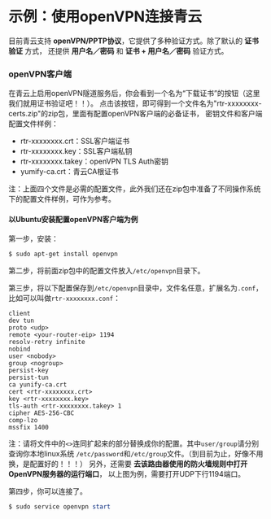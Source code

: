 示例：使用openVPN连接青云
=================================
目前青云支持 **openVPN/PPTP协议**，它提供了多种验证方式。除了默认的 **证书验证** 方式，
还提供 **用户名／密码** 和 **证书 + 用户名／密码** 验证方式。

### openVPN客户端
在青云上启用openVPN隧道服务后，你会看到一个名为“下载证书”的按钮（这里我们就用证书验证吧！！）。
点击该按钮，即可得到一个文件名为"rtr-xxxxxxxx-certs.zip"的zip包，里面有配置openVPN客户端的必备证书，
密钥文件和客户端配置文件样例：
+ rtr-xxxxxxxx.crt：SSL客户端证书
+ rtr-xxxxxxxx.key：SSL客户端私钥
+ rtr-xxxxxxxx.takey：openVPN TLS Auth密钥
+ yumify-ca.crt：青云CA根证书

注：上面四个文件是必需的配置文件，此外我们还在zip包中准备了不同操作系统下的配置文件样例，可作为参考。
#### 以Ubuntu安装配置openVPN客户端为例
第一步，安装：
```powershell
$ sudo apt-get install openvpn
```
第二步，将前面zip包中的配置文件放入`/etc/openvpn`目录下。

第三步，将以下配置保存到`/etc/openvpn`目录中，文件名任意，扩展名为`.conf`，比如可以叫做`rtr-xxxxxxxx.conf`：
```
client
dev tun
proto <udp>
remote <your-router-eip> 1194
resolv-retry infinite
nobind
user <nobody>
group <nogroup>
persist-key
persist-tun
ca yunify-ca.crt
cert <rtr-xxxxxxxx.crt>
key <rtr-xxxxxxxx.key>
tls-auth <rtr-xxxxxxxx.takey> 1
cipher AES-256-CBC
comp-lzo
mssfix 1400
```
注：请将文件中的`<>`连同扩起来的部分替换成你的配置。其中`user/group`请分别查询你本地linux系统
`/etc/password`和`/etc/group`文件。（到目前为止，好像不用换，是配置好的！！！）
另外，还需要 **去该路由器使用的防火墙规则中打开OpenVPN服务器的运行端口**， 以上图为例，需要打开UDP下行1194端口。

第四步，你可以连接了。
```powershell
$ sudo service openvpn start
```
